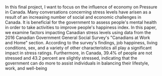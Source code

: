 In this final project, I want to focus on the influence of economy on Pressure in Canada. Many conversations concerning stress levels have arisen as a result of an increasing number of social and economic challenges in Canada. It is beneficial for the government to assess people's mental health in order to take activities to improve people's happiness index. In this paper, we examine factors impacting Canadian stress levels using data from the 2016 Canadian Government General Social Survey's "Canadians at Work and Home" section. According to the survey's findings, job happiness, living conditions, sex, and a variety of other characteristics all play a significant impact in stress ratings. Furthermore, in Canada, 39.4% of people are not stressed and 43.2 percent are slightly stressed, indicating that the government can do more to assist individuals in balancing their lifestyle, work, and well-being